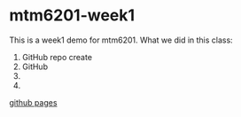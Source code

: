 # mtm6201-week1
This is a week1 demo for mtm6201.
What we did in this class:
 1. GitHub repo create
 2. GitHub
 3. 
 4.
[github pages](https://li000829.github.io/mtm6201-week1/)